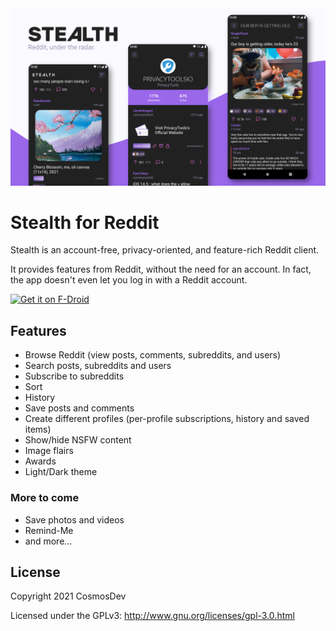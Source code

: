 <img src="stealth.png">

# Stealth for Reddit

Stealth is an account-free, privacy-oriented, and feature-rich Reddit client. 

It provides features from Reddit, without the need for an account. In fact, the app doesn't even let you log in with a Reddit account.

[<img src="https://fdroid.gitlab.io/artwork/badge/get-it-on.png"
     alt="Get it on F-Droid"
     height="80">](https://f-droid.org/packages/com.cosmos.unreddit/)

## Features

- Browse Reddit (view posts, comments, subreddits, and users)
- Search posts, subreddits and users
- Subscribe to subreddits
- Sort
- History
- Save posts and comments
- Create different profiles (per-profile subscriptions, history and saved items)
- Show/hide NSFW content
- Image flairs
- Awards
- Light/Dark theme

 ### More to come

 - Save photos and videos
 - Remind-Me
 - and more...

## License

Copyright 2021 CosmosDev

Licensed under the GPLv3: http://www.gnu.org/licenses/gpl-3.0.html

